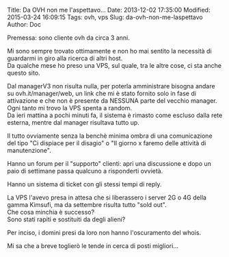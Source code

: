 Title: Da OVH non me l'aspettavo...
Date: 2013-12-02 17:35:00
Modified: 2015-03-24 16:09:15
Tags: ovh, vps
Slug: da-ovh-non-me-laspettavo
Author: Doc

Premessa: sono cliente ovh da circa 3 anni.

Mi sono sempre trovato ottimamente e non ho mai sentito la necessità di
guardarmi in giro alla ricerca di altri host.  
Da qualche mese ho preso una VPS, sul quale, tra le altre cose, ci sta
anche questo sito.

Dal managerV3 non risulta nulla, per poterla amministrare bisogna andare
su ovh.it/manager/web, un link che mi è stato fornito solo in fase di
attivazione e che non è presente da NESSUNA parte del vecchio manager.  
Ogni tanto mi trovo la VPS spenta a random.  
Da ieri mattina a pochi minuti fa, il sistema è rimasto come escluso
dalla rete esterna, mentre dal manager risultava tutto up.

Il tutto ovviamente senza la benchè minima ombra di una comunicazione
del tipo "Ci dispiace per il disagio" o "Il giorno x faremo delle
attività di manutenzione".

Hanno un forum per il "supporto" clienti: apri una discussione e dopo un
paio di settimane passa qualcuno a risponderti ovvietà.

Hanno un sistema di ticket con gli stessi tempi di reply.

La VPS l'avevo presa in attesa che si liberassero i server 2G o 4G della
gamma Kimsufi, ma da settembre risulta tutto "sold out".  
Che cosa minchia è successo?  
Sono stati rapiti e sostituiti da degli alieni?

Per inciso, i domini presi da loro non hanno l'oscuramento del whois.

Mi sa che a breve toglierò le tende in cerca di posti migliori...
